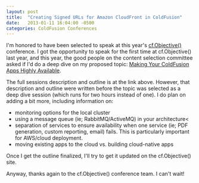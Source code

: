 ```yaml
---
layout: post
title:  "Creating Signed URLs for Amazon CloudFront in ColdFusion"
date:   2013-01-11 16:04:00 -0500
categories: ColdFusion Conferences
---
```


I'm honored to have been selected to speak at this year's [cf.Objective()](http://www.cfobjective.com/) conference. I got the opportunity to speak for the first time at cf.Objective() last year, and this year, the good people on the content selection committee asked if I'd do a deep dive on my proposed topic: [Making Your ColdFusion Apps Highly Available](http://www.cfobjective.com/sessions/deepdivemaking-your-coldfusion-apps-highly-available/).

The full sessions description and outline is at the link above. However, that description and outline were written before the topic was selected as a deep dive session (which runs for two hours instead of one). I do plan on adding a bit more, including information on:

- monitoring options for the local cluster
- using a message queue (ie; RabbitMQ/ActiveMQ) in your architecture<
- separation of services to ensure availability when one service (ie; PDF generation, custom reporting, email) fails. This is particularly important for AWS/cloud deployment.
- moving existing apps to the cloud vs. building cloud-native apps

Once I get the outline finalized, I'll try to get it updated on the cf.Objective() site.

Anyway, thanks again to the cf.Objective() conference team. I can't wait!
